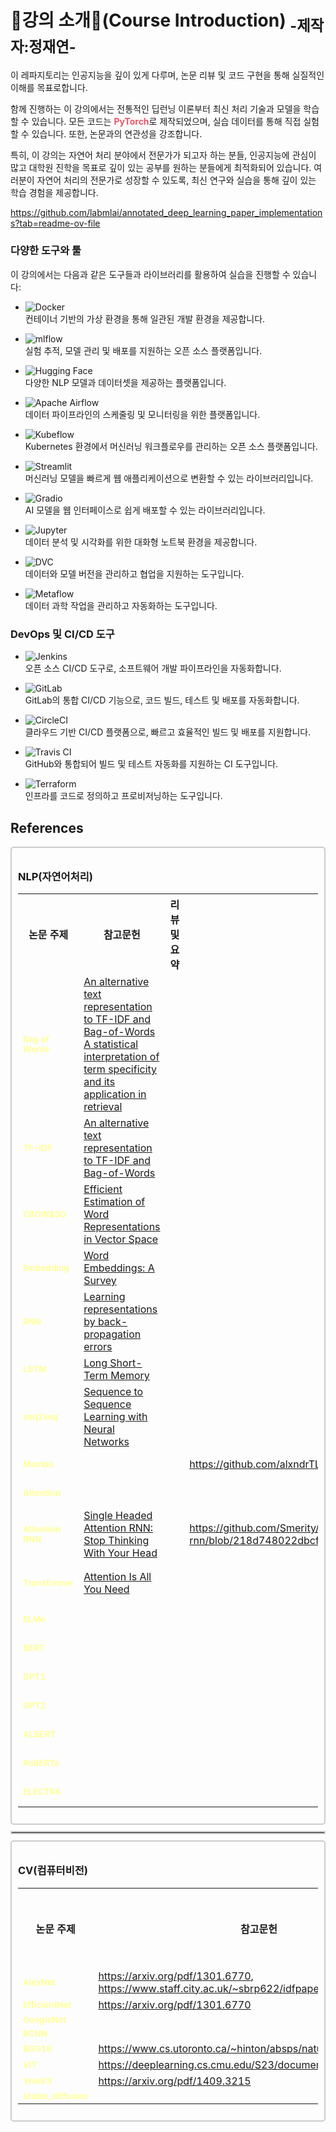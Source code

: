 # 🤗강의 소개🤗(Course Introduction) <sub>-제작자:정재연-<sub>

 이 레파지토리는 인공지능을 깊이 있게 다루며, 논문 리뷰 및 코드 구현을 통해 실질적인 이해를 목표로합니다.

함께 진행하는 이 강의에서는 전통적인 딥런닝 이론부터 최신 처리 기술과 모델을 학습할 수 있습니다. 모든 코드는 <footnotesize><strong style="color:#ED5466">PyTorch</strong></footnotesize>로 제작되었으며, 실습 데이터를 통해 직접 실험할 수 있습니다. 또한, 논문과의 연관성을 강조합니다.

특히, 이 강의는 자연어 처리 분야에서 전문가가 되고자 하는 분들, 인공지능에 관심이 많고 대학원 진학을 목표로 깊이 있는 공부를 원하는 분들에게 최적화되어 있습니다. 여러분이 자연어 처리의 전문가로 성장할 수 있도록, 최신 연구와 실습을 통해 깊이 있는 학습 경험을 제공합니다.


https://github.com/labmlai/annotated_deep_learning_paper_implementations?tab=readme-ov-file
### 다양한 도구와 툴

이 강의에서는 다음과 같은 도구들과 라이브러리를 활용하여 실습을 진행할 수 있습니다:

- 
  ![Docker](https://img.shields.io/badge/docker-%230db7ed.svg?style=for-the-badge&logo=docker&logoColor=white)  
  컨테이너 기반의 가상 환경을 통해 일관된 개발 환경을 제공합니다.

- 
  ![mlflow](https://img.shields.io/badge/mlflow-%23d9ead3.svg?style=for-the-badge&logo=numpy&logoColor=blue)  
  실험 추적, 모델 관리 및 배포를 지원하는 오픈 소스 플랫폼입니다.

- 
  ![Hugging Face](https://img.shields.io/badge/Hugging%20Face-FF4F00?style=for-the-badge&logo=Hugging%20Face&logoColor=white)  
  다양한 NLP 모델과 데이터셋을 제공하는 플랫폼입니다.

- 
  ![Apache Airflow](https://img.shields.io/badge/Apache%20Airflow-017CEE?style=for-the-badge&logo=Apache%20Airflow&logoColor=white)  
  데이터 파이프라인의 스케줄링 및 모니터링을 위한 플랫폼입니다.

- 
  ![Kubeflow](https://img.shields.io/badge/Kubeflow-0F4F5B?style=for-the-badge&logo=kubeflow&logoColor=white)  
  Kubernetes 환경에서 머신러닝 워크플로우를 관리하는 오픈 소스 플랫폼입니다.

- 
  ![Streamlit](https://img.shields.io/badge/Streamlit-FF4B4B?style=for-the-badge&logo=streamlit&logoColor=white)  
  머신러닝 모델을 빠르게 웹 애플리케이션으로 변환할 수 있는 라이브러리입니다.

- 
  ![Gradio](https://img.shields.io/badge/Gradio-00BFFF?style=for-the-badge&logo=gradio&logoColor=white)  
  AI 모델을 웹 인터페이스로 쉽게 배포할 수 있는 라이브러리입니다.

- 
  ![Jupyter](https://img.shields.io/badge/Jupyter-F37626?style=for-the-badge&logo=jupyter&logoColor=white)  
  데이터 분석 및 시각화를 위한 대화형 노트북 환경을 제공합니다.

- 
  ![DVC](https://img.shields.io/badge/DVC-9B63C8?style=for-the-badge&logo=data%20version%20control&logoColor=white)  
  데이터와 모델 버전을 관리하고 협업을 지원하는 도구입니다.

- 
  ![Metaflow](https://img.shields.io/badge/Metaflow-5F3A65?style=for-the-badge&logo=metaflow&logoColor=white)  
  데이터 과학 작업을 관리하고 자동화하는 도구입니다.

### DevOps 및 CI/CD 도구

- 
  ![Jenkins](https://img.shields.io/badge/Jenkins-D24939?style=for-the-badge&logo=jenkins&logoColor=white)  
  오픈 소스 CI/CD 도구로, 소프트웨어 개발 파이프라인을 자동화합니다.

- 
  ![GitLab](https://img.shields.io/badge/GitLab%20CI/CD-FCA121?style=for-the-badge&logo=gitlab&logoColor=white)  
  GitLab의 통합 CI/CD 기능으로, 코드 빌드, 테스트 및 배포를 자동화합니다.

- 
  ![CircleCI](https://img.shields.io/badge/CircleCI-343434?style=for-the-badge&logo=circleci&logoColor=white)  
  클라우드 기반 CI/CD 플랫폼으로, 빠르고 효율적인 빌드 및 배포를 지원합니다.

- 
  ![Travis CI](https://img.shields.io/badge/Travis%20CI-3D3D3D?style=for-the-badge&logo=travis-ci&logoColor=white)  
  GitHub와 통합되어 빌드 및 테스트 자동화를 지원하는 CI 도구입니다.

- 
  ![Terraform](https://img.shields.io/badge/Terraform-7D5B3F?style=for-the-badge&logo=terraform&logoColor=white)  
  인프라를 코드로 정의하고 프로비저닝하는 도구입니다.


## References
<div style="border: 2px solid #ccc; padding: 10px; border-radius: 5px;">
  <h3>NLP(자연어처리)</h3>
  <table>
    <tr>
      <th>논문 주제</th>
      <th>참고문헌</th>
      <th>리뷰 및 요약</th>
      <th>코드구현</th>
      <th>참고 자료</th>
      <th>코랩 링크</th>
    </tr>
    <tr>
      <td><b><small><span style="color:#FFFF99">Bag of Words</span></small></b></td>
      <td><a href="https://arxiv.org/pdf/1301.6770">An alternative text representation
 to TF-IDF and Bag-of-Words </a><a href="https://www.staff.city.ac.uk/~sbrp622/idfpapers/ksj_orig.pdf">A statistical interpretation of term specificity 
and its application in retrieval</a></td>
      <td></td>
      <td></td>
      <td></td>
      <td><a href="https://colab.research.google.com/여기에_노트북_URL을_입력하세요"><img src="https://colab.research.google.com/assets/colab-badge.svg" alt="Colab" /></a></td>
    </tr>
    <tr>
      <td><b><small><span style="color:#FFFF99">TF-IDF</span></small></b></td>
      <td>
      <a href="https://arxiv.org/pdf/1301.6770">An alternative text representation
 to TF-IDF and Bag-of-Words</a>
      </td>
      <td></td>
      <td></td>
      <td><a href="https://en.d2l.ai/chapter_natural-language-processing-pretraining/word2vec.html">https://en.d2l.ai/chapter_natural-language-processing-pretraining/word2vec.html</a></td>
      <td><a href="https://colab.research.google.com/여기에_노트북_URL을_입력하세요"><img src="https://colab.research.google.com/assets/colab-badge.svg" alt="Colab" /></a></td>
    </tr>
    <tr>
      <td><b><small><span style="color:#FFFF99">CBOW&SG</span></small></b></td>
      <td><a href="https://arxiv.org/pdf/1301.3781">Efficient Estimation of Word Representations in
 Vector Space</a></td>
      <td></td>
      <td></td>
      <td></td>
      <td><a href="https://colab.research.google.com/여기에_노트북_URL을_입력하세요"><img src="https://colab.research.google.com/assets/colab-badge.svg" alt="Colab" /></a></td>
    </tr>
    <tr>
      <td><b><small><span style="color:#FFFF99">Embedding</span></small></b></td>
      <td><a href="https://arxiv.org/pdf/1901.09069">Word Embeddings: A Survey</a></td>
      <td></td>
      <td></td>
      <td></td>
      <td><a href="https://colab.research.google.com/여기에_노트북_URL을_입력하세요"><img src="https://colab.research.google.com/assets/colab-badge.svg" alt="Colab" /></a></td>
    </tr>
    <tr>
      <td><b><small><span style="color:#FFFF99">RNN</span></small></b></td>
      <td><a href="https://www.cs.utoronto.ca/~hinton/absps/naturebp.pdf">Learning representations by back-propagation errors</a></td>
      <td></td>
      <td></td>
      <td></td>
      <td><a href="https://colab.research.google.com/여기에_노트북_URL을_입력하세요"><img src="https://colab.research.google.com/assets/colab-badge.svg" alt="Colab" /></a></td>
    </tr>
    <tr>
      <td><b><small><span style="color:#FFFF99">LSTM</span></small></b></td>
      <td><a href="https://deeplearning.cs.cmu.edu/S23/document/readings/LSTM.pdf">Long Short-Term Memory</a></td>
      <td></td>
      <td></td>
      <td></td>
      <td><a href="https://colab.research.google.com/여기에_노트북_URL을_입력하세요"><img src="https://colab.research.google.com/assets/colab-badge.svg" alt="Colab" /></a></td>
    </tr>
    <tr>
      <td><b><small><span style="color:#FFFF99">seq2seq</span></small></b></td>
      <td><a href="https://arxiv.org/pdf/1409.3215">Sequence to Sequence Learning
 with Neural Networks</a></td>
      <td></td>
      <td></td>
      <td></td>
      <td><a href="https://colab.research.google.com/여기에_노트북_URL을_입력하세요"><img src="https://colab.research.google.com/assets/colab-badge.svg" alt="Colab" /></a></td>
    </tr>
    <tr>
      <td><b><small><span style="color:#FFFF99">Mamba</span></small></b></td>
      <td></td>
      <td></td>
      <td><a href="https://github.com/alxndrTL/mamba.py">https://github.com/alxndrTL/mamba.py</a></td>
      <td></td>
      <td><a href="https://colab.research.google.com/여기에_노트북_URL을_입력하세요"><img src="https://colab.research.google.com/assets/colab-badge.svg" alt="Colab" /></a></td>
    </tr>
    <tr>
      <td><b><small><span style="color:#FFFF99">Attention</span></small></b></td>
      <td></td>
      <td></td>
      <td></td>
      <td></td>
      <td><a href="https://colab.research.google.com/여기에_노트북_URL을_입력하세요"><img src="https://colab.research.google.com/assets/colab-badge.svg" alt="Colab" /></a></td>
    </tr>
    <tr>
      <td><b><small><span style="color:#FFFF99">Attention RNN</span></small></b></td>
      <td><a href="https://arxiv.org/pdf/1911.11423v2"> Single Headed Attention RNN: Stop Thinking With Your Head</a></td>
      <td></td>
      <td><a href="https://github.com/Smerity/sha-rnn/blob/218d748022dbcf32d50bbbb4d151a9b6de3f8bba/model.py#L53"> https://github.com/Smerity/sha-rnn/blob/218d748022dbcf32d50bbbb4d151a9b6de3f8bba/model.py#L53</a></td>
      <td></td>
      <td><a href="https://colab.research.google.com/여기에_노트북_URL을_입력하세요"><img src="https://colab.research.google.com/assets/colab-badge.svg" alt="Colab" /></a></td>
    </tr>
    <tr>
      <td><b><small><span style="color:#FFFF99">Transformer</span></small></b></td>
      <td><a href="https://arxiv.org/pdf/1706.03762"> Attention Is All You Need</a></td>
      <td></td>
      <td></td>
      <td><a href="https://cpm0722.github.io/pytorch-implementation/transformer"> [NLP 논문 구현] pytorch로 구현하는 Transformer (Attention is All You Need)</a></td>
      <td><a href="https://colab.research.google.com/여기에_노트북_URL을_입력하세요"><img src="https://colab.research.google.com/assets/colab-badge.svg" alt="Colab" /></a></td>
    </tr>
    <tr>
      <td><b><small><span style="color:#FFFF99">ELMo</span></small></b></td>
      <td></td>
      <td></td>
      <td></td>
      <td></td>
      <td><a href="https://colab.research.google.com/여기에_노트북_URL을_입력하세요"><img src="https://colab.research.google.com/assets/colab-badge.svg" alt="Colab" /></a></td>
    </tr>
    <tr>
      <td><b><small><span style="color:#FFFF99">BERT</span></small></b></td>
      <td></td>
      <td></td>
      <td></td>
      <td></td>
      <td><a href="https://colab.research.google.com/여기에_노트북_URL을_입력하세요"><img src="https://colab.research.google.com/assets/colab-badge.svg" alt="Colab" /></a></td>
    </tr>
    <tr>
      <td><b><small><span style="color:#FFFF99">GPT1</span></small></b></td>
      <td></td>
      <td></td>
      <td></td>
      <td><a href="https://www.youtube.com/watch?v=kCc8FmEb1nY">Let's build GPT: from scratch, in code, spelled out.</a></td>
      <td><a href="https://colab.research.google.com/여기에_노트북_URL을_입력하세요"><img src="https://colab.research.google.com/assets/colab-badge.svg" alt="Colab" /></a></td>
    </tr>
    <tr>
      <td><b><small><span style="color:#FFFF99">GPT2</span></small></b></td>
      <td></td>
      <td></td>
      <td></td>
      <td><a href="https://www.youtube.com/watch?v=l8pRSuU81PU">Let's reproduce GPT-2 (124M)</a></td>
      <td><a href="https://colab.research.google.com/여기에_노트북_URL을_입력하세요"><img src="https://colab.research.google.com/assets/colab-badge.svg" alt="Colab" /></a></td>
    </tr>
    <tr>
      <td><b><small><span style="color:#FFFF99">ALBERT</span></small></b></td>
      <td></td>
      <td></td>
      <td></td>
      <td></td>
      <td><a href="https://colab.research.google.com/여기에_노트북_URL을_입력하세요"><img src="https://colab.research.google.com/assets/colab-badge.svg" alt="Colab" /></a></td>
    </tr>
    <tr>
      <td><b><small><span style="color:#FFFF99">RoBERTa</span></small></b></td>
      <td></td>
      <td></td>
      <td></td>
      <td></td>
      <td><a href="https://colab.research.google.com/여기에_노트북_URL을_입력하세요"><img src="https://colab.research.google.com/assets/colab-badge.svg" alt="Colab" /></a></td>
    </tr>
    <tr>
      <td><b><small><span style="color:#FFFF99">ELECTRA</span></small></b></td>
      <td></td>
      <td></td>
      <td></td>
      <td></td>
      <td><a href="https://colab.research.google.com/여기에_노트북_URL을_입력하세요"><img src="https://colab.research.google.com/assets/colab-badge.svg" alt="Colab" /></a></td>
    </tr>
  </table>
</div>


<hr style="border: 2px solid #ccc; margin: 10px 0;">
<div style="border: 2px solid #ccc; padding: 10px; border-radius: 5px;">
  <h3>CV(컴퓨터비전)</h3>
  <table>
    <tr>
      <th>논문 주제</th>
      <th>참고문헌</th>
      <th>리뷰 및 요약</th>
      <th>코드구현</th>
    </tr>
    <tr>
      <td><b><small><span style="color:#FFFF99">AlexNet</span></small></b></td>
      <td><a href="https://arxiv.org/pdf/1301.6770">https://arxiv.org/pdf/1301.6770</a>, <a href="https://www.staff.city.ac.uk/~sbrp622/idfpapers/ksj_orig.pdf">https://www.staff.city.ac.uk/~sbrp622/idfpapers/ksj_orig.pdf</a></td>
      <td></td>
      <td></td>
    </tr>
    <tr>
      <td><b><small><span style="color:#FFFF99">EfficientNet</span></small></b></td>
      <td><a href="https://arxiv.org/pdf/1301.6770">https://arxiv.org/pdf/1301.6770</a></td>
      <td></td>
      <td></td>
    </tr>
    <tr>
      <td><b><small><span style="color:#FFFF99">GoogleNet</span></small></b></td>
      <td></td>
      <td></td>
      <td></td>
    </tr>
    <tr>
      <td><b><small><span style="color:#FFFF99">RCNN</span></small></b></td>
      <td></td>
      <td></td>
      <td></td>
    </tr>
    <tr>
      <td><b><small><span style="color:#FFFF99">BGG16</span></small></b></td>
      <td><a href="https://www.cs.utoronto.ca/~hinton/absps/naturebp.pdf">https://www.cs.utoronto.ca/~hinton/absps/naturebp.pdf</a></td>
      <td></td>
      <td></td>
    </tr>
    <tr>
      <td><b><small><span style="color:#FFFF99">VIT</span></small></b></td>
      <td><a href="https://deeplearning.cs.cmu.edu/S23/document/readings/LSTM.pdf">https://deeplearning.cs.cmu.edu/S23/document/readings/LSTM.pdf</a></td>
      <td></td>
      <td></td>
    </tr>
    <tr>
      <td><b><small><span style="color:#FFFF99">YoloV3</span></small></b></td>
      <td><a href="https://arxiv.org/pdf/1409.3215">https://arxiv.org/pdf/1409.3215</a></td>
      <td></td>
      <td></td>
    </tr>
    <tr>
      <td><b><small><span style="color:#FFFF99">stable_diffusion</span></small></b></td>
      <td></td>
      <td></td>
      <td></td>
    </tr>
  </table>
</div>
